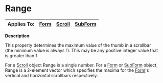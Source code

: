 




<h1 class="heading"><span class="name">Range</span></h1>

| Applies To: | [Form](./form.md) | [Scroll](./scroll.md) | [SubForm](./subform.md) |
| --- | --- | --- | ---  |


**Description**


This property determines the maximum value of the thumb in a scrollbar (the minimum value is always 1). This may be any positive integer value that is greater than 1.


For a [Scroll](./scroll.md) object Range is a single number. For a [Form](./form.md) or [SubForm](./subform.md) object, Range is a 2-element vector which specifies the maxima for the [Form](./form.md)'s vertical and horizontal scrollbars respectively.



